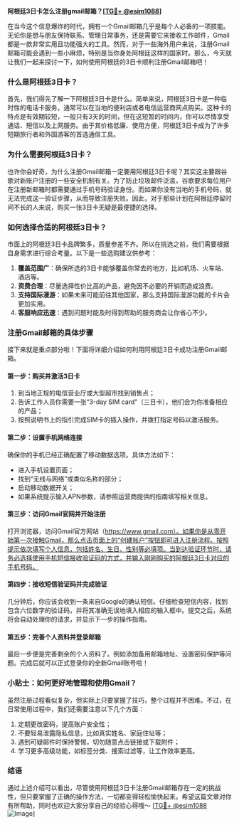 **阿根廷3日卡怎么注册gmail邮箱？[[TG💪+ @esim1088](https://t.me/s/esim1088)]**

在当今这个信息爆炸的时代，拥有一个Gmail邮箱几乎是每个人必备的一项技能。无论你是想与朋友保持联系、管理日常事务，还是需要它来接收工作邮件，Gmail都是一款非常实用且功能强大的工具。然而，对于一些海外用户来说，注册Gmail邮箱可能会遇到一些小麻烦，特别是当你身处阿根廷这样的国家时。那么，今天就让我们一起来探讨一下，如何使用阿根廷的3日卡顺利注册Gmail邮箱吧！

### 什么是阿根廷3日卡？

首先，我们得先了解一下阿根廷3日卡是什么。简单来说，阿根廷3日卡是一种临时性的电话卡服务，通常可以在当地的便利店或者电信运营商网点购买。这种卡的特点是有效期较短，一般只有3天的时间，但在这短暂的时间内，你可以尽情享受通话、短信以及上网服务。由于其价格低廉、使用方便，阿根廷3日卡成为了许多短期旅行者和外国游客的首选通信工具。

### 为什么需要阿根廷3日卡？

也许你会好奇，为什么注册Gmail邮箱一定要用阿根廷3日卡呢？其实这主要跟谷歌对新账户注册的一些安全机制有关。为了防止垃圾邮件泛滥，谷歌要求每位用户在注册新邮箱时都需要通过手机号码验证身份。而如果你没有当地的手机号码，就无法完成这一验证步骤，从而导致注册失败。因此，对于那些计划在阿根廷停留时间不长的人来说，购买一张3日卡无疑是最便捷的选择。

### 如何选择合适的阿根廷3日卡？

市面上的阿根廷3日卡品牌繁多，质量参差不齐。所以在挑选之前，我们需要根据自身需求进行综合考量。以下是一些选购建议供参考：

1. **覆盖范围广**：确保所选的3日卡能够覆盖你常去的地方，比如机场、火车站、酒店等。
2. **资费合理**：尽量选择性价比高的产品，避免因不必要的开销而造成浪费。
3. **支持国际漫游**：如果未来可能前往其他国家，那么支持国际漫游功能的卡片会更加实用。
4. **客服响应迅速**：遇到问题时能及时得到帮助的服务商会让你省心不少。

### 注册Gmail邮箱的具体步骤

接下来就是重点部分啦！下面将详细介绍如何利用阿根廷3日卡成功注册Gmail邮箱。

#### 第一步：购买并激活3日卡

1. 到当地正规的电信营业厅或大型超市找到销售点；
2. 告诉工作人员你需要一张“3-day SIM card”（三日卡），他们会为你准备相应的产品；
3. 按照说明书上的指引完成SIM卡的插入操作，并拨打指定号码以激活服务。

#### 第二步：设置手机网络连接

确保你的手机已经正确配置了移动数据选项。具体方法如下：
- 进入手机设置页面；
- 找到“无线与网络”或类似名称的部分；
- 启动移动数据开关；
- 如果系统提示输入APN参数，请参照运营商提供的指南填写相关信息。

#### 第三步：访问Gmail官网并开始注册

打开浏览器，访问Gmail官方网站（https://www.gmail.com）。如果你是从零开始第一次接触Gmail，那么点击页面上的“创建账户”按钮即可进入注册流程。按照提示依次填写个人信息，包括姓名、生日、性别等必填项。当到达验证环节时，请务必选择使用手机短信接收验证码的方式，并输入刚刚购买的阿根廷3日卡对应的手机号码。

#### 第四步：接收短信验证码并完成验证

几分钟后，你应该会收到一条来自Google的确认短信。仔细检查短信内容，找到包含六位数字的验证码，并将其准确无误地填入相应的输入框中。提交之后，系统将会自动处理你的请求，并显示下一步的操作指南。

#### 第五步：完善个人资料并登录邮箱

最后一步便是完善剩余的个人资料了。例如添加备用邮箱地址、设置密码保护等问题。完成后就可以正式登录你的全新Gmail账号啦！

### 小贴士：如何更好地管理和使用Gmail？

虽然注册过程看似复杂，但实际上只要掌握了技巧，整个过程并不困难。不过，在日常使用过程中，我们还需要注意以下几个方面：

1. 定期更改密码，提高账户安全性；
2. 不要轻易泄露隐私信息，比如真实姓名、家庭住址等；
3. 遇到可疑邮件时保持警惕，切勿随意点击链接或下载附件；
4. 学习更多高级功能，如标签分类、搜索过滤等，让工作效率更高。

### 结语

通过上述介绍可以看出，尽管使用阿根廷3日卡注册Gmail邮箱存在一定的挑战性，但只要掌握了正确的操作方法，一切都变得轻松愉快起来。希望这篇文章对你有所帮助，同时也欢迎大家分享自己的经验心得哦～ [[TG💪+ @esim1088](https://t.me/s/esim1088) ![Image](https://i.postimg.cc/4NQfJmqS/Snipaste-2025-05-13-00-14-12.png)]